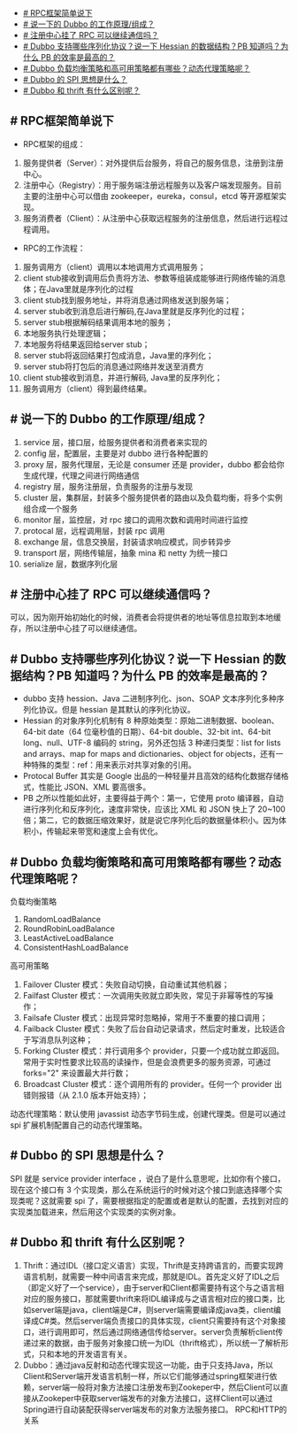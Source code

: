 - [\# RPC框架简单说下](#-rpc框架简单说下)
- [\# 说一下的 Dubbo 的工作原理/组成？](#-说一下的-dubbo-的工作原理组成)
- [\# 注册中心挂了 RPC 可以继续通信吗？](#-注册中心挂了-rpc-可以继续通信吗)
- [\# Dubbo 支持哪些序列化协议？说一下 Hessian 的数据结构？PB 知道吗？为什么 PB 的效率是最高的？](#-dubbo-支持哪些序列化协议说一下-hessian-的数据结构pb-知道吗为什么-pb-的效率是最高的)
- [\# Dubbo 负载均衡策略和高可用策略都有哪些？动态代理策略呢？](#-dubbo-负载均衡策略和高可用策略都有哪些动态代理策略呢)
- [\# Dubbo 的 SPI 思想是什么？](#-dubbo-的-spi-思想是什么)
- [\# Dubbo 和 thrift 有什么区别呢？](#-dubbo-和-thrift-有什么区别呢)

## \# RPC框架简单说下
- RPC框架的组成：
1. 服务提供者（Server）：对外提供后台服务，将自己的服务信息，注册到注册中心。
2. 注册中心（Registry）：用于服务端注册远程服务以及客户端发现服务。目前主要的注册中心可以借由 zookeeper，eureka，consul，etcd 等开源框架实现。
3. 服务消费者（Client）：从注册中心获取远程服务的注册信息，然后进行远程过程调用。

- RPC的工作流程：
1. 服务调用方（client）调用以本地调用方式调用服务；
2. client stub接收到调用后负责将方法、参数等组装成能够进行网络传输的消息体；在Java里就是序列化的过程
3. client stub找到服务地址，并将消息通过网络发送到服务端；
4. server stub收到消息后进行解码,在Java里就是反序列化的过程；
5. server stub根据解码结果调用本地的服务；
6. 本地服务执行处理逻辑；
7. 本地服务将结果返回给server stub；
8. server stub将返回结果打包成消息，Java里的序列化；
9. server stub将打包后的消息通过网络并发送至消费方
10. client stub接收到消息，并进行解码, Java里的反序列化；
11. 服务调用方（client）得到最终结果。

## \# 说一下的 Dubbo 的工作原理/组成？
1. service 层，接口层，给服务提供者和消费者来实现的
2. config 层，配置层，主要是对 dubbo 进行各种配置的
3. proxy 层，服务代理层，无论是 consumer 还是 provider，dubbo 都会给你生成代理，代理之间进行网络通信
4. registry 层，服务注册层，负责服务的注册与发现
5. cluster 层，集群层，封装多个服务提供者的路由以及负载均衡，将多个实例组合成一个服务
6. monitor 层，监控层，对 rpc 接口的调用次数和调用时间进行监控
7. protocal 层，远程调用层，封装 rpc 调用
8. exchange 层，信息交换层，封装请求响应模式，同步转异步
9. transport 层，网络传输层，抽象 mina 和 netty 为统一接口
10. serialize 层，数据序列化层

## \# 注册中心挂了 RPC 可以继续通信吗？
可以，因为刚开始初始化的时候，消费者会将提供者的地址等信息拉取到本地缓存，所以注册中心挂了可以继续通信。

## \# Dubbo 支持哪些序列化协议？说一下 Hessian 的数据结构？PB 知道吗？为什么 PB 的效率是最高的？
- dubbo 支持 hession、Java 二进制序列化、json、SOAP 文本序列化多种序列化协议。但是 hessian 是其默认的序列化协议。
- Hessian 的对象序列化机制有 8 种原始类型：原始二进制数据、boolean、64-bit date（64 位毫秒值的日期）、64-bit double、32-bit int、64-bit long、null、UTF-8 编码的 string，另外还包括 3 种递归类型：list for lists and arrays、map for maps and dictionaries、object for objects，还有一种特殊的类型：ref：用来表示对共享对象的引用。
- Protocal Buffer 其实是 Google 出品的一种轻量并且高效的结构化数据存储格式，性能比 JSON、XML 要高很多。
- PB 之所以性能如此好，主要得益于两个：第一，它使用 proto 编译器，自动进行序列化和反序列化，速度非常快，应该比 XML 和 JSON 快上了 20~100 倍；第二，它的数据压缩效果好，就是说它序列化后的数据量体积小。因为体积小，传输起来带宽和速度上会有优化。

## \# Dubbo 负载均衡策略和高可用策略都有哪些？动态代理策略呢？
负载均衡策略
1. RandomLoadBalance
2. RoundRobinLoadBalance
3. LeastActiveLoadBalance
4. ConsistentHashLoadBalance

高可用策略
1. Failover Cluster 模式：失败自动切换，自动重试其他机器；
2. Failfast Cluster 模式：一次调用失败就立即失败，常见于非幂等性的写操作；
3. Failsafe Cluster 模式：出现异常时忽略掉，常用于不重要的接口调用；
4. Failback Cluster 模式：失败了后台自动记录请求，然后定时重发，比较适合于写消息队列这种；
5. Forking Cluster 模式：并行调用多个 provider，只要一个成功就立即返回。常用于实时性要求比较高的读操作，但是会浪费更多的服务资源，可通过 forks="2" 来设置最大并行数；
6. Broadcast Cluster 模式：逐个调用所有的 provider。任何一个 provider 出错则报错（从 2.1.0 版本开始支持）；

动态代理策略：默认使用 javassist 动态字节码生成，创建代理类。但是可以通过 spi 扩展机制配置自己的动态代理策略。

## \# Dubbo 的 SPI 思想是什么？
SPI 就是 service provider interface ，说白了是什么意思呢，比如你有个接口，现在这个接口有 3 个实现类，那么在系统运行的时候对这个接口到底选择哪个实现类呢？这就需要 spi 了，需要根据指定的配置或者是默认的配置，去找到对应的实现类加载进来，然后用这个实现类的实例对象。

## \# Dubbo 和 thrift 有什么区别呢？
1. Thrift：通过IDL（接口定义语言）实现，Thrift是支持跨语言的，而要实现跨语言机制，就需要一种中间语言来完成，那就是IDL。首先定义好了IDL之后（即定义好了一个service），由于server和Client都需要持有这个与之语言相对应的服务接口，那就需要thrift来将IDL编译成与之语言相对应的接口类，比如server端是java，client端是C#，则server端需要编译成java类，client编译成C#类。然后server端负责接口的具体实现，client只需要持有这个对象接口，进行调用即可，然后通过网络通信传给server。server负责解析client传递过来的数据，由于服务对象接口统一为IDL（thrift格式），所以统一了解析形式，只和本地的开发语言有关。
2. Dubbo：通过java反射和动态代理实现这一功能，由于只支持Java，所以Client和Server端开发语言机制一样，所以它们能够通过spring框架进行依赖，server端一般将对象方法接口注册发布到Zookeper中，然后Client可以直接从Zookeper中获取server端发布的对象方法接口，这样Client可以通过Spring进行自动装配获得server端发布的对象方法服务接口。
RPC和HTTP的关系